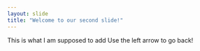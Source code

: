 ```yaml
---
layout: slide
title: "Welcome to our second slide!"
---
```

This is what I am supposed to add
Use the left arrow to go back!
